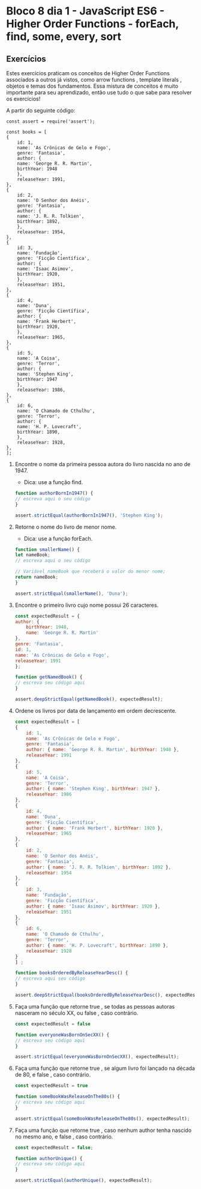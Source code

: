 # Bloco 8 dia 1 - JavaScript ES6 - Higher Order Functions - forEach, find, some, every, sort

## Exercícios

Estes exercícios praticam os conceitos de Higher Order Functions associados a outros já vistos, como arrow functions , template literals , objetos e temas dos fundamentos. Essa mistura de conceitos é muito importante para seu aprendizado, então use tudo o que sabe para resolver os exercícios!

A partir do seguinte código: 

    const assert = require('assert');

    const books = [
    {
        id: 1,
        name: 'As Crônicas de Gelo e Fogo',
        genre: 'Fantasia',
        author: {
        name: 'George R. R. Martin',
        birthYear: 1948
        },
        releaseYear: 1991,
    },
    {
        id: 2,
        name: 'O Senhor dos Anéis',
        genre: 'Fantasia',
        author: {
        name: 'J. R. R. Tolkien',
        birthYear: 1892,
        },
        releaseYear: 1954,
    },
    {
        id: 3,
        name: 'Fundação',
        genre: 'Ficção Científica',
        author: {
        name: 'Isaac Asimov',
        birthYear: 1920,
        },
        releaseYear: 1951,
    },
    {
        id: 4,
        name: 'Duna',
        genre: 'Ficção Científica',
        author: {
        name: 'Frank Herbert',
        birthYear: 1920,
        },
        releaseYear: 1965,
    },
    {
        id: 5,
        name: 'A Coisa',
        genre: 'Terror',
        author: {
        name: 'Stephen King',
        birthYear: 1947
        },
        releaseYear: 1986,
    },
    {
        id: 6,
        name: 'O Chamado de Cthulhu',
        genre: 'Terror',
        author: {
        name: 'H. P. Lovecraft',
        birthYear: 1890,
        },
        releaseYear: 1928,
    },
    ];

1. Encontre o nome da primeira pessoa autora do livro nascida no ano de 1947.
    - Dica: use a função find.

    ```javascript
    function authorBornIn1947() {
    // escreva aqui o seu código
    }

    assert.strictEqual(authorBornIn1947(), 'Stephen King');

2. Retorne o nome do livro de menor nome.
    - Dica: use a função forEach.

    ```javascript
    function smallerName() {
    let nameBook;
    // escreva aqui o seu código

    // Variável nameBook que receberá o valor do menor nome;
    return nameBook;
    }

    assert.strictEqual(smallerName(), 'Duna');

3. Encontre o primeiro livro cujo nome possui 26 caracteres.

    ```javascript
    const expectedResult = {
    author: {
        birthYear: 1948,
        name: 'George R. R. Martin'
    },
    genre: 'Fantasia',
    id: 1,
    name: 'As Crônicas de Gelo e Fogo',
    releaseYear: 1991
    };

    function getNamedBook() {
    // escreva seu código aqui
    }

    assert.deepStrictEqual(getNamedBook(), expectedResult);

4. Ordene os livros por data de lançamento em ordem decrescente.

    ```javascript
    const expectedResult = [
    {
        id: 1,
        name: 'As Crônicas de Gelo e Fogo',
        genre: 'Fantasia',
        author: { name: 'George R. R. Martin', birthYear: 1948 },
        releaseYear: 1991
    },
    {
        id: 5,
        name: 'A Coisa',
        genre: 'Terror',
        author: { name: 'Stephen King', birthYear: 1947 },
        releaseYear: 1986
    },
    {
        id: 4,
        name: 'Duna',
        genre: 'Ficção Científica',
        author: { name: 'Frank Herbert', birthYear: 1920 },
        releaseYear: 1965
    },
    {
        id: 2,
        name: 'O Senhor dos Anéis',
        genre: 'Fantasia',
        author: { name: 'J. R. R. Tolkien', birthYear: 1892 },
        releaseYear: 1954
    },
    {
        id: 3,
        name: 'Fundação',
        genre: 'Ficção Científica',
        author: { name: 'Isaac Asimov', birthYear: 1920 },
        releaseYear: 1951
    },
    {
        id: 6,
        name: 'O Chamado de Cthulhu',
        genre: 'Terror',
        author: { name: 'H. P. Lovecraft', birthYear: 1890 },
        releaseYear: 1928
    }
    ] ;

    function booksOrderedByReleaseYearDesc() {
    // escreva aqui seu código
    }

    assert.deepStrictEqual(booksOrderedByReleaseYearDesc(), expectedResult);

5. Faça uma função que retorne true , se todas as pessoas autoras nasceram no século XX, ou false , caso contrário.

    ```javascript
    const expectedResult = false

    function everyoneWasBornOnSecXX() {
    // escreva seu código aqui
    }

    assert.strictEqual(everyoneWasBornOnSecXX(), expectedResult);

6. Faça uma função que retorne true , se algum livro foi lançado na década de 80, e false , caso contrário.

    ```javascript
    const expectedResult = true

    function someBookWasReleaseOnThe80s() {
    // escreva seu código aqui
    }

    assert.strictEqual(someBookWasReleaseOnThe80s(), expectedResult);

7. Faça uma função que retorne true , caso nenhum author tenha nascido no mesmo ano, e false , caso contrário.

    ```javascript
    const expectedResult = false;

    function authorUnique() {
    // escreva seu código aqui
    }

    assert.strictEqual(authorUnique(), expectedResult);
